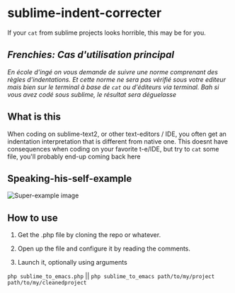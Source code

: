 # sublime-indent-correcter
If your `cat` from sublime projects looks horrible, this may be for you.


## *Frenchies: Cas d'utilisation principal*
*En école d'ingé on vous demande de suivre une norme comprenant des règles d'indentations. Et cette norme ne sera pas vérifié sous votre editeur mais bien sur le terminal à base de `cat` ou d'éditeurs via terminal. Bah si vous avez codé sous sublime, le résultat sera déguelasse*

## What is this
When coding on sublime-text2, or other text-editors / IDE, you often get an indentation interpretation that is different from native one. This doesnt have consequences when coding on your favorite t-e/IDE, but try to `cat` some file, you'll probably end-up coming back here

## Speaking-his-self-example

![Super-example image](http://image.noelshack.com/fichiers/2016/01/1452448315-sublime-indent-correcter.png)

## How to use

  1.  Get the .php file by cloning the repo or whatever.
  
  2.  Open up the file and configure it by reading the comments.
  
  3.  Launch it, optionally using arguments
  
  `php sublime_to_emacs.php` || `php sublime_to_emacs path/to/my/project path/to/my/cleanedproject`
